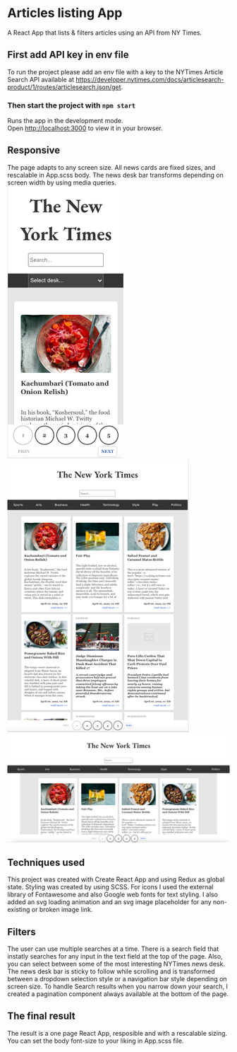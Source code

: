 # Articles listing App

A React App that lists & filters articles using an API from NY Times.

## First add API key in env file

To run the project please add an env file with a key to the NYTimes Article Search API available at https://developer.nytimes.com/docs/articlesearch-product/1/routes/articlesearch.json/get.

### Then start the project with `npm start`

Runs the app in the development mode.\
Open [http://localhost:3000](http://localhost:3000) to view it in your browser.

## Responsive

The page adapts to any screen size. All news cards are fixed sizes, and rescalable in App.scss body. The news desk bar transforms depending on screen width by using media queries.
![mobile view](./src/commons/images/mobile-screen-view.png)
![iPad view](./src/commons/images/ipad-screen-view.png)
![full screen view](./src/commons/images/wide-screen-view.png)

## Techniques used

This project was created with Create React App and using Redux as global state. Styling was created by using SCSS. For icons I used the external library of Fontawesome and also Google web fonts for text styling. I also added an svg loading animation and an svg image placeholder for any non-existing or broken image link.

## Filters

The user can use multiple searches at a time. There is a search field that instatly searches for any input in the text field at the top of the page. Also, you can select between some of the most interesting NYTimes news desk. The news desk bar is sticky to follow while scrolling and is transformed between a dropdown selection style or a navigation bar style depending on screen size. To handle Search results when you narrow down your search, I created a pagination component always available at the bottom of the page.

## The final result

The result is a one page React App, resposible and with a rescalable sizing. You can set the body font-size to your liking in App.scss file.
